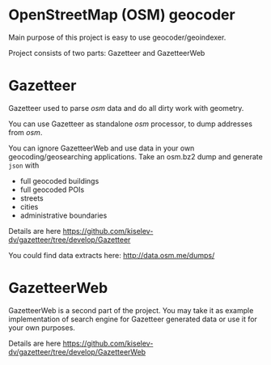 OpenStreetMap (OSM) geocoder
======================

Main purpose of this project is easy to use geocoder/geoindexer.

Project consists of two parts: Gazetteer and GazetteerWeb

Gazetteer
=========

Gazetteer used to parse *osm* data and do all dirty work with geometry.

You can use Gazetteer as standalone *osm* processor, to dump addresses from *osm*.

You can ignore GazetteerWeb and use data in your own geocoding/geosearching applications.
Take an osm.bz2 dump and generate `json` with

* full geocoded buildings
* full geocoded POIs
* streets
* cities
* administrative boundaries

Details are here https://github.com/kiselev-dv/gazetteer/tree/develop/Gazetteer

You could find data extracts here: http://data.osm.me/dumps/

GazetteerWeb
============

GazetteerWeb is a second part of the project. 
You may take it as example implementation of search engine for Gazetteer generated data or use it for your own purposes.

Details are here https://github.com/kiselev-dv/gazetteer/tree/develop/GazetteerWeb
